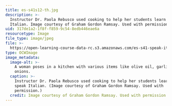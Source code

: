```yaml
---
title: es-s41s12-th.jpg
description: >-
  Instructor Dr. Paola Rebusco used cooking to help her students learn to speak
  Italian. Image courtesy of Graham Gordon Ramsay. Used with permission.
uid: 317de1a2-1f8f-f859-9c54-8edb446eae6a
resourcetype: Image
file_type: image/jpeg
file: >-
  https://open-learning-course-data-rc.s3.amazonaws.com/es-s41-speak-italian-with-your-mouth-full-spring-2012/317de1a21f8ff8599c548edb446eae6a_es-s41s12-th.jpg
type: OCWImage
image_metadata:
  image-alt: >-
    A woman poses in a kitchen with various items like olive oil, garlic and
    onions.
  caption: >-
    Instructor Dr. Paola Rebusco used cooking to help her students learn to
    speak Italian. (Image courtesy of Graham Gordon Ramsay. Used with
    permission.)
  credit: Image courtesy of Graham Gordon Ramsay. Used with permission.
---
```

